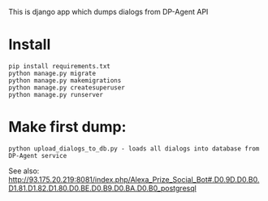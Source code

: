 This is django app which dumps dialogs from DP-Agent API

# Install

```
pip install requirements.txt
python manage.py migrate
python manage.py makemigrations
python manage.py createsuperuser
python manage.py runserver
 ```

# Make first dump:
`python upload_dialogs_to_db.py - loads all dialogs into database from DP-Agent service`



See also:
http://93.175.20.219:8081/index.php/Alexa_Prize_Social_Bot#.D0.9D.D0.B0.D1.81.D1.82.D1.80.D0.BE.D0.B9.D0.BA.D0.B0_postgresql
